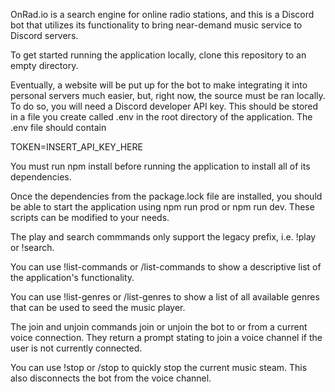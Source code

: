 OnRad.io is a search engine for online radio stations, and this is a Discord bot that utilizes its functionality to bring near-demand music service to Discord servers.

To get started running the application locally, clone this repository to an empty directory.

Eventually, a website will be put up for the bot to make integrating it into personal servers much easier, but, right now, the source must be ran locally. To do so, you will need a Discord 
developer API key. This should be stored in a file you create called .env in the root directory of the application. The .env file should contain

TOKEN=INSERT_API_KEY_HERE

You must run npm install before running the application to install all of its dependencies.

Once the dependencies from the package.lock file are installed, you should be able to start the application using npm run prod or npm run dev.
These scripts can be modified to your needs.

The play and search commmands only support the legacy prefix, i.e. !play or !search.

You can use !list-commands or /list-commands to show a descriptive list of the application's functionality.

You can use !list-genres or /list-genres to show a list of all available genres that can be used to seed the music player.

The join and unjoin commands join or unjoin the bot to or from a current voice connection. They return a prompt stating to join a voice channel if the user is not currently connected.

You can use !stop or /stop to quickly stop the current music steam. This also disconnects the bot from the voice channel.
